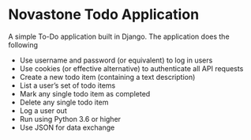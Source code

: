 # Novastone Todo Application
A simple To-Do application built in Django. The application does the following
* Use username and password (or equivalent) to log in users
* Use cookies (or effective alternative) to authenticate all API requests
* Create a new todo item (containing a text description)
* List a user’s set of todo items
* Mark any single todo item as completed
* Delete any single todo item
* Log a user out
* Run using Python 3.6 or higher
* Use JSON for data exchange